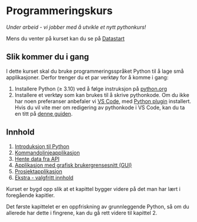 # Programmeringskurs

_Under arbeid - vi jobber med å utvikle et nytt pythonkurs!_

Mens du venter på kurset kan du se på [Datastart](https://tv.nrk.no/serie/datastart)

## Slik kommer du i gang
I dette kurset skal du bruke programmeringsspråket Python til å lage små applikasjoner. Derfor trenger du et par verktøy for å komme i gang:
1. Installere Python (&ge; 3.10) ved å følge instruksjon på [python.org](https://www.python.org/downloads/)
2. Installere et verktøy som kan brukes til å skrive pythonkode. Om du ikke har noen preferanser anbefaler vi [VS Code](https://code.visualstudio.com/), med [Python plugin](https://marketplace.visualstudio.com/items?itemName=ms-python.python) installert. Hvis du vil vite mer om redigering av pythonkode i VS Code, kan du ta en titt på [denne guiden](https://code.visualstudio.com/docs/languages/python).


## Innhold

1. [Introduksjon til Python](kap1/)
2. [Kommandolinjeapplikasjon](kap2/)
3. [Hente data fra API](kap3/)
4. [Applikasjon med grafisk brukergrensesnitt (GUI)](kap4/)
5. [Prosjektapplikasjon](kap5/)
6. [Ekstra - valgfritt innhold](ekstra/)
 
Kurset er bygd opp slik at et kapittel bygger videre på det man har lært i foregående kapitler.

Det første kapittelet er en oppfriskning av grunnleggende Python, så om du allerede har dette i fingrene, kan du gå rett videre til kapittel 2.
